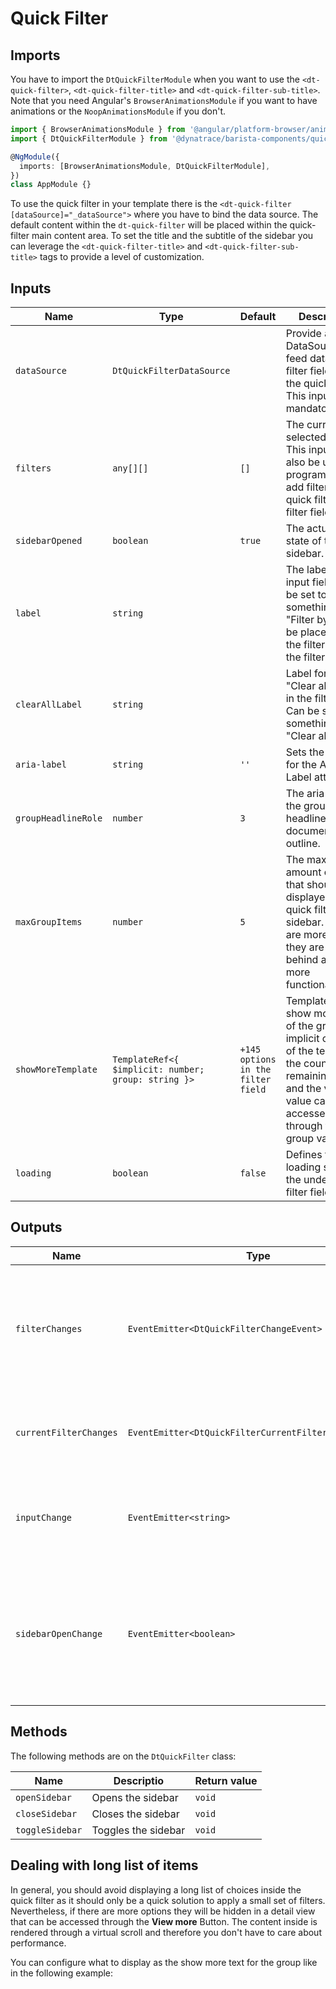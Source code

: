 # Quick Filter

<ba-ux-snippet name="quick-filter-intro"></ba-ux-snippet>

<ba-live-example name="DtExampleQuickFilterDefault" fullwidth></ba-live-example>

## Imports

You have to import the `DtQuickFilterModule` when you want to use the
`<dt-quick-filter>`, `<dt-quick-filter-title>` and
`<dt-quick-filter-sub-title>`. Note that you need Angular's
`BrowserAnimationsModule` if you want to have animations or the
`NoopAnimationsModule` if you don't.

```typescript
import { BrowserAnimationsModule } from '@angular/platform-browser/animations';
import { DtQuickFilterModule } from '@dynatrace/barista-components/quick-filter';

@NgModule({
  imports: [BrowserAnimationsModule, DtQuickFilterModule],
})
class AppModule {}
```

To use the quick filter in your template there is the
`<dt-quick-filter [dataSource]="_dataSource">` where you have to bind the data
source. The default content within the `dt-quick-filter` will be placed within
the quick-filter main content area. To set the title and the subtitle of the
sidebar you can leverage the `<dt-quick-filter-title>` and
`<dt-quick-filter-sub-title>` tags to provide a level of customization.

## Inputs

| Name                | Type                                                | Default                            | Description                                                                                                                                                                          |
| ------------------- | --------------------------------------------------- | ---------------------------------- | ------------------------------------------------------------------------------------------------------------------------------------------------------------------------------------ |
| `dataSource`        | `DtQuickFilterDataSource`                           |                                    | Provide a DataSource to feed data to the filter field and the quick filter. This input is mandatory.                                                                                 |
| `filters`           | `any[][]`                                           | `[]`                               | The currently selected filters. This input can also be used to programmatically add filters to the quick filter and filter field.                                                    |
| `sidebarOpened`     | `boolean`                                           | `true`                             | The actual open state of the sidebar.                                                                                                                                                |
| `label`             | `string`                                            |                                    | The label for the input field. Can be set to something like "Filter by". Will be placed next to the filter icon in the filter field                                                  |
| `clearAllLabel`     | `string`                                            |                                    | Label for the "Clear all" button in the filter field. Can be set to something like "Clear all".                                                                                      |
| `aria-label`        | `string`                                            | `''`                               | Sets the value for the Aria-Label attribute.                                                                                                                                         |
| `groupHeadlineRole` | `number`                                            | `3`                                | The aria-level of the group headlines for the document outline.                                                                                                                      |
| `maxGroupItems`     | `number`                                            | `5`                                | The maximum amount of items that should be displayed in the quick filter sidebar. If there are more, then they are hidden behind a show more functionality                           |
| `showMoreTemplate`  | `TemplateRef<{ $implicit: number; group: string }>` | `+145 options in the filter field` | Template for the show more text of the group. The implicit context of the template is the count of the remaining items and the view value can be accessed through the group variable |
| `loading`           | `boolean`                                           | `false`                            | Defines the loading state of the underlying filter field.                                                                                                                            |

## Outputs

| Name                   | Type                                                  | Description                                                                                                            |
| ---------------------- | ----------------------------------------------------- | ---------------------------------------------------------------------------------------------------------------------- |
| `filterChanges`        | `EventEmitter<DtQuickFilterChangeEvent>`              | Event emitted when filters have been updated by user interaction. Wont be triggered by programmatic changes            |
| `currentFilterChanges` | `EventEmitter<DtQuickFilterCurrentFilterChangeEvent>` | Event emitted when filters in the filter field of the quick filter are edited.                                         |
| `inputChange`          | `EventEmitter<string>`                                | Event emitted when the input value in the filter field of the quick filter changes.                                    |
| `sidebarOpenChange`    | `EventEmitter<boolean>`                               | Emits when the sidebar open state changes. Emits a boolean value for the open sate _(true for open, false for close)_. |

## Methods

The following methods are on the `DtQuickFilter` class:

| Name            | Descriptio          | Return value |
| --------------- | ------------------- | ------------ |
| `openSidebar`   | Opens the sidebar   | `void`       |
| `closeSidebar`  | Closes the sidebar  | `void`       |
| `toggleSidebar` | Toggles the sidebar | `void`       |

## Dealing with long list of items

In general, you should avoid displaying a long list of choices inside the quick
filter as it should only be a quick solution to apply a small set of filters.
Nevertheless, if there are more options they will be hidden in a detail view
that can be accessed through the **View more** Button. The content inside is
rendered through a virtual scroll and therefore you don't have to care about
performance.

You can configure what to display as the show more text for the group like in
the following example:

<ba-live-example name="DtExampleQuickFilterCustomShowMore" fullwidth></ba-live-example>
